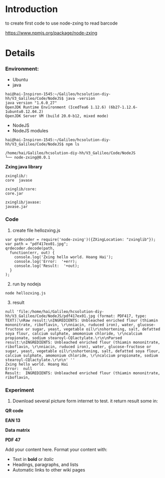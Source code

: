 # Introduction #
to create first code to use node-zxing to read barcode

https://www.npmjs.org/package/node-zxing

# Details #

### Environment: ###

  * Ubuntu
  * java
```
hai@hai-Inspiron-1545:~/Galileo/hcsolution-diy-hh/V3_Galileo/Code/NodeJS$ java -version
java version "1.6.0_27"
OpenJDK Runtime Environment (IcedTea6 1.12.6) (6b27-1.12.6-1ubuntu0.12.04.2)
OpenJDK Server VM (build 20.0-b12, mixed mode)
```

  * NodeJS
  * NodeJS modules

```
hai@hai-Inspiron-1545:~/Galileo/hcsolution-diy-hh/V3_Galileo/Code/NodeJS$ npm ls

/home/hai/Galileo/hcsolution-diy-hh/V3_Galileo/Code/NodeJS
└── node-zxing@0.0.1

```

**Zxing java library**

```
zxinglib/:
core  javase

zxinglib/core:
core.jar

zxinglib/javase:
javase.jar

```
### Code ###
1. create file hellozxing.js

```
var qrdecoder = require('node-zxing')({ZXingLocation: "zxinglib"});
var path = "pdf417ex01.jpg";
qrdecoder.decode(path, 
  function(err, out) {
    console.log('Zxing hello world. Hoang Hai');
    console.log('Error:  '+err);
    console.log('Result:  '+out);
  }
);
```

2. run by nodejs
```
node hellozxing.js
```


3. result

```
null 'file:/home/hai/Galileo/hcsolution-diy-hh/V3_Galileo/Code/NodeJS/pdf417ex01.jpg (format: PDF417, type: TEXT):\nRaw result:\nINGREDIENTS: Unbleached enriched flour (thiamin mononitrate, riboflavin, \r\nniacin, ruduced iron), water, glucose-fructose or sugar, yeast, vegetable oil\r\nshortening, salt, defatted soya flour, calcium sulphate, amomonium chloride, \r\ncalcium propionate, sodium stearoyl-CQlactylate.\r\n\nParsed result:\nINGREDIENTS: Unbleached enriched flour (thiamin mononitrate, riboflavin, \r\nniacin, ruduced iron), water, glucose-fructose or sugar, yeast, vegetable oil\r\nshortening, salt, defatted soya flour, calcium sulphate, amomonium chloride, \r\ncalcium propionate, sodium stearoyl-CQlactylate.\r\n\n' ''
Zxing hello world. Hoang Hai
Error:  null
Result:  INGREDIENTS: Unbleached enriched flour (thiamin mononitrate, riboflavin, 

```

### Experiment ###

1. Download several picture form internet to test. it return result some in:

**QR code**

**EAN 13**

**Data matrix**

**PDF 47**

Add your content here.  Format your content with:
  * Text in **bold** or _italic_
  * Headings, paragraphs, and lists
  * Automatic links to other wiki pages